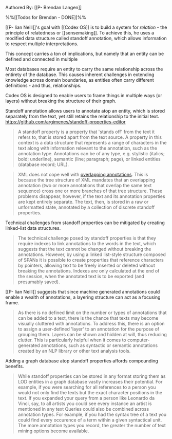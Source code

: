 Authored By: [[P- Brendan Langen]]

%%[[Todos for Brendan - DONE]]%%

[[P- Iian Neill]]'s goal with [[Codex OS]] is to build a system for *relation* - the principle of relatedness or [[sensemaking]]. To achieve this, he uses a modified data structure called standoff annotation, which allows information to respect multiple interpretations. 

This concept carries a ton of implications, but namely that an entity can be defined and connected in multiple

Most databases require an entity to carry the same relationship across the entirety of the database. This causes inherent challenges in extending knowledge across domain boundaries, as entities often carry different definitions - and thus, relationships. 

Codex OS is designed to enable users to frame things in multiple ways (or layers) without breaking the structure of their graph. 

Standoff annotation allows users to annotate atop an entity, which is stored separately from the text, yet still retains the relationship to the initial text.
https://github.com/argimenes/standoff-properties-editor

> A standoff property is a property that 'stands off' from the text it refers to, that is stored apart from the text source.
> A property in this context is a data structure that represents a range of characters in the text along with information relevant to the annotation, such as the annotation type. Annotations can be of any type, e.g. stylistic (italics; bold; underline), semantic (line; paragraph; page), or linked entities (database record; URL).

> XML does not cope well with [overlapping annotations](https://en.wikipedia.org/wiki/Overlapping_markup). This is because the tree structure of XML mandates that an overlapping annotation (two or more annotations that overlap the same text sequence) cross one or more branches of that tree structure.
> These problems disappear, however, if the text and its annotation properties are kept entirely separate. The text, then, is stored in a raw or unformatted state, annotated by a collection of discrete standoff properties.

Technical challenges from standoff properties can be mitigated by creating linked-list data structures.

> The technical challenge posed by standoff properties is that they require indexes to link annotations to the words in the text, which suggests that the text cannot be changed without breaking the annotations. However, by using a linked list-style structure composed of SPANs it is possible to create properties that reference characters by pointers, allowing text to be freely inserted or deleted without breaking the annotations. Indexes are only calculated at the end of the session, when the annotated text is to be exported (and presumably saved).

[[P- Iian Neill]] suggests that since machine generated annotations could enable a wealth of annotations, a layering structure can act as a focusing frame. 

> As there is no defined limit on the number or types of annotations that can be added to a text, there is the chance that texts may become visually cluttered with annotations. To address this, there is an option to assign a user-defined 'layer' to an annotation for the purpose of grouping them. Layers can be shown and hidden at will, thus reducing clutter. This is particularly helpful when it comes to computer-generated annotations, such as syntactic or semantic annotations created by an NLP library or other text analysis tools.

Adding a graph database atop standoff properties affords compounding benefits.

> While standoff properties can be stored in any format storing them as LOD entities in a graph database vastly increases their potential. For example, if you were searching for all references to a person you would not only find the texts but the exact character positions in the text. If you expanded your query from a person like Leonardo da Vinci, say, to all artists you could see every instance an artist is mentioned in any text
> Queries could also be combined across annotation types. For example, if you had the syntax tree of a text you could find every occurence of a term within a given syntactical unit. The more annotation types you record, the greater the number of text mining options become available.